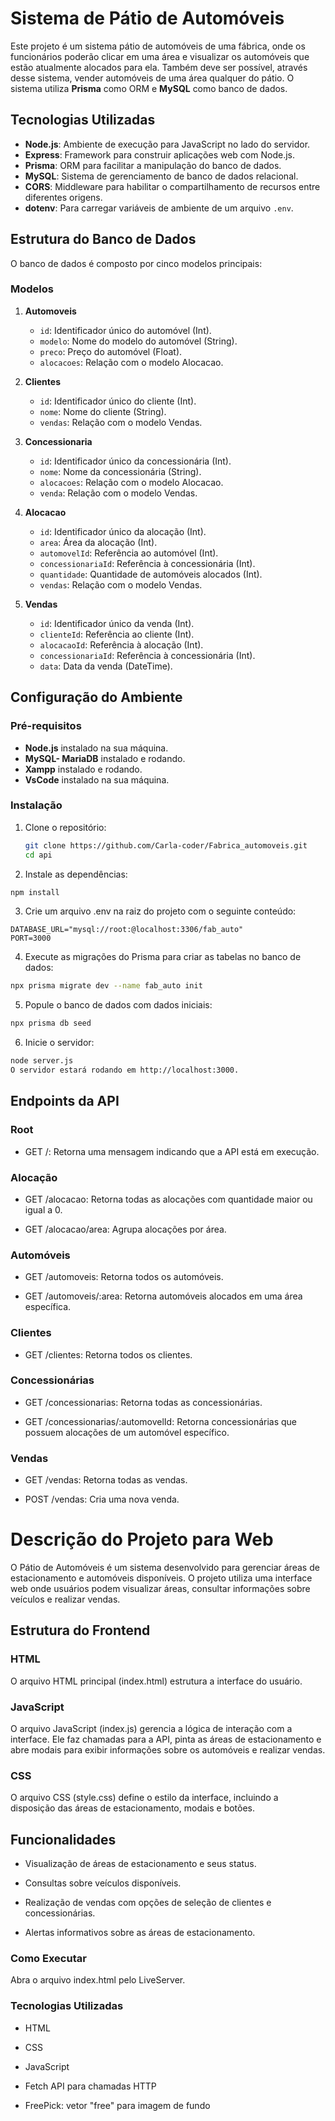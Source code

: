 
# Sistema de Pátio de Automóveis

Este projeto é um sistema pátio de automóveis de uma fábrica, onde os funcionários poderão clicar em uma área e visualizar os automóveis que estão atualmente alocados para ela. Também deve ser possível, através desse sistema, vender automóveis de uma área qualquer do pátio. O sistema utiliza **Prisma** como ORM e **MySQL** como banco de dados.

## Tecnologias Utilizadas

- **Node.js**: Ambiente de execução para JavaScript no lado do servidor.
- **Express**: Framework para construir aplicações web com Node.js.
- **Prisma**: ORM para facilitar a manipulação do banco de dados.
- **MySQL**: Sistema de gerenciamento de banco de dados relacional.
- **CORS**: Middleware para habilitar o compartilhamento de recursos entre diferentes origens.
- **dotenv**: Para carregar variáveis de ambiente de um arquivo `.env`.

## Estrutura do Banco de Dados

O banco de dados é composto por cinco modelos principais:

### Modelos

1. **Automoveis**
   - `id`: Identificador único do automóvel (Int).
   - `modelo`: Nome do modelo do automóvel (String).
   - `preco`: Preço do automóvel (Float).
   - `alocacoes`: Relação com o modelo Alocacao.

2. **Clientes**
   - `id`: Identificador único do cliente (Int).
   - `nome`: Nome do cliente (String).
   - `vendas`: Relação com o modelo Vendas.

3. **Concessionaria**
   - `id`: Identificador único da concessionária (Int).
   - `nome`: Nome da concessionária (String).
   - `alocacoes`: Relação com o modelo Alocacao.
   - `venda`: Relação com o modelo Vendas.

4. **Alocacao**
   - `id`: Identificador único da alocação (Int).
   - `area`: Área da alocação (Int).
   - `automovelId`: Referência ao automóvel (Int).
   - `concessionariaId`: Referência à concessionária (Int).
   - `quantidade`: Quantidade de automóveis alocados (Int).
   - `vendas`: Relação com o modelo Vendas.

5. **Vendas**
   - `id`: Identificador único da venda (Int).
   - `clienteId`: Referência ao cliente (Int).
   - `alocacaoId`: Referência à alocação (Int).
   - `concessionariaId`: Referência à concessionária (Int).
   - `data`: Data da venda (DateTime).

## Configuração do Ambiente

### Pré-requisitos

- **Node.js** instalado na sua máquina.
- **MySQL- MariaDB** instalado e rodando.
- **Xampp** instalado e rodando.
- **VsCode** instalado na sua máquina.

### Instalação

1. Clone o repositório:

   ```bash
   git clone https://github.com/Carla-coder/Fabrica_automoveis.git
   cd api
   ```

2. Instale as dependências:

```bash
npm install
```

3. Crie um arquivo .env na raiz do projeto com o seguinte conteúdo:

```
DATABASE_URL="mysql://root:@localhost:3306/fab_auto"
PORT=3000
```

4. Execute as migrações do Prisma para criar as tabelas no banco de dados:

```bash
npx prisma migrate dev --name fab_auto init
```

5. Popule o banco de dados com dados iniciais:

```bash
npx prisma db seed
```

6. Inicie o servidor:

```bash
node server.js
O servidor estará rodando em http://localhost:3000.
```

## Endpoints da API

### Root

- GET /: Retorna uma mensagem indicando que a API está em execução.

### Alocação

- GET /alocacao: Retorna todas as alocações com quantidade maior ou igual a 0.

- GET /alocacao/area: Agrupa alocações por área.

### Automóveis

- GET /automoveis: Retorna todos os automóveis.

- GET /automoveis/:area: Retorna automóveis alocados em uma área específica.

### Clientes

- GET /clientes: Retorna todos os clientes.

### Concessionárias

- GET /concessionarias: Retorna todas as concessionárias.

- GET /concessionarias/:automovelId: Retorna concessionárias que possuem alocações de um automóvel específico.

### Vendas

- GET /vendas: Retorna todas as vendas. 

- POST /vendas: Cria uma nova venda.

# Descrição do Projeto para Web

O Pátio de Automóveis é um sistema desenvolvido para gerenciar áreas de estacionamento e automóveis disponíveis. O projeto utiliza uma interface web onde usuários podem visualizar áreas, consultar informações sobre veículos e realizar vendas.

## Estrutura do Frontend

### HTML

O arquivo HTML principal (index.html) estrutura a interface do usuário.

### JavaScript

O arquivo JavaScript (index.js) gerencia a lógica de interação com a interface. Ele faz chamadas para a API, pinta as áreas de estacionamento e abre modais para exibir informações sobre os automóveis e realizar vendas.

### CSS

O arquivo CSS (style.css) define o estilo da interface, incluindo a disposição das áreas de estacionamento, modais e botões.

## Funcionalidades

- Visualização de áreas de estacionamento e seus status.

- Consultas sobre veículos disponíveis.

- Realização de vendas com opções de seleção de clientes e concessionárias.

- Alertas informativos sobre as áreas de estacionamento.

### Como Executar

Abra o arquivo index.html pelo LiveServer.

### Tecnologias Utilizadas

- HTML

- CSS

- JavaScript

- Fetch API para chamadas HTTP

- FreePick: vetor "free" para imagem de fundo

